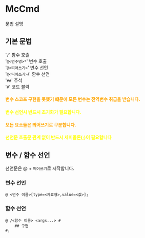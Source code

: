 # McCmd

문법 설명

## 기본 문법
'`/`' 함수 호출<br>
'`@<변수명>*`' 변수 호출<br>
'`@<띄어쓰기>`' 변수 선언<br> 
'`@<띄어쓰기>`/' 함수 선언<br>
'`##`' 주석<br>
'`#`' 코드 블럭<br>

#### <span style="color:orange">변수 스코프 구현을 못했기 떄문에 모든 변수는 전역변수 취급을 받습니다.</span>
#### <span style="color:yellow">변수 선언시 반드시 초기화가 필요합니다.</span>
#### <span style="color:orange">모든 요소들은 띄어쓰기로 구분합니다.</span>
#### <span style="color:yellow">선언문 호출문 관계 없이 반드시 세미콜론(;)이 필요합니다</span>

## 변수 / 함수 선언
선언문은 @ + `띄어쓰기`로 시작합니다. 
### 변수 선언
```
@ <변수 이름>[type=<자료형>,value=<값>];
```
### 함수 선언
```
@ /<함수 이름> <args...> #
    ## 구현
#;
```
